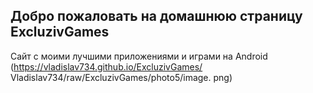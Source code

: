 ## Добро пожаловать на домашнюю страницу ExcluzivGames
Сайт с моими лучшими приложениями и играми на Android
(https://vladislav734.github.io/ExcluzivGames/ Vladislav734/raw/ExcluzivGames/photo5/image. png)
